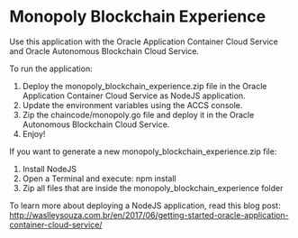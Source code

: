 Monopoly Blockchain Experience
==================================

Use this application with the Oracle Application Container Cloud Service and Oracle Autonomous Blockchain Cloud Service.


To run the application:
1) Deploy the monopoly_blockchain_experience.zip file in the Oracle Application Container Cloud Service as NodeJS application.
2) Update the environment variables using the ACCS console.
3) Zip the chaincode/monopoly.go file and deploy it in the Oracle Autonomous Blockchain Cloud Service.
4) Enjoy!



If you want to generate a new monopoly_blockchain_experience.zip file:
1) Install NodeJS
2) Open a Terminal and execute: npm install
3) Zip all files that are inside the monopoly_blockchain_experience folder



To learn more about deploying a NodeJS application, read this blog post:
http://waslleysouza.com.br/en/2017/06/getting-started-oracle-application-container-cloud-service/